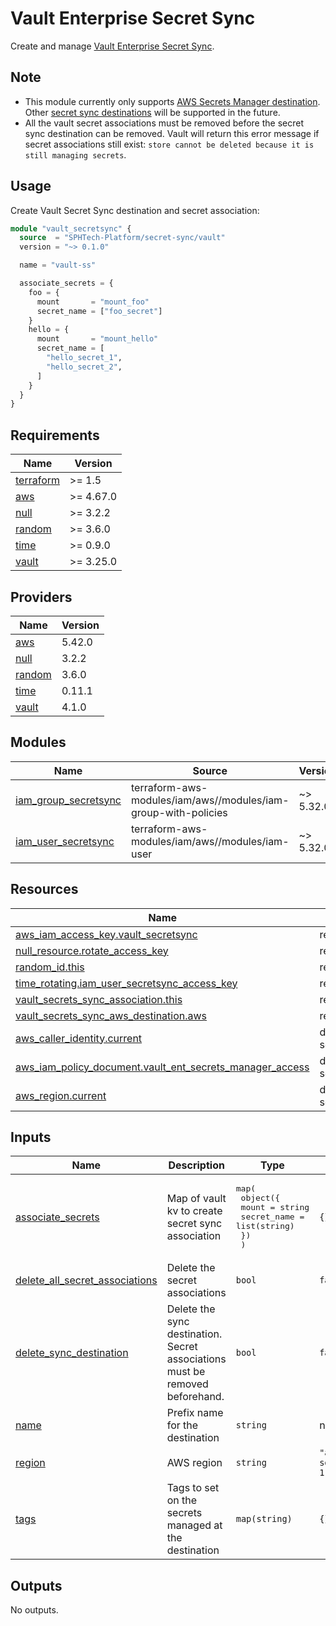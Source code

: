 # Vault Enterprise Secret Sync
Create and manage [Vault Enterprise Secret Sync](https://developer.hashicorp.com/vault/docs/sync).

## Note
- This module currently only supports [AWS Secrets Manager destination](https://developer.hashicorp.com/vault/docs/sync/awssm). Other [secret sync destinations](https://developer.hashicorp.com/vault/docs/sync#destinations) will be supported in the future.
- All the vault secret associations must be removed before the secret sync destination can be removed. Vault will return this error message if secret associations still exist: `store cannot be deleted because it is still managing secrets`.

## Usage
Create Vault Secret Sync destination and secret association:
```terraform
module "vault_secretsync" {
  source  = "SPHTech-Platform/secret-sync/vault"
  version = "~> 0.1.0"

  name = "vault-ss"

  associate_secrets = {
    foo = {
      mount       = "mount_foo"
      secret_name = ["foo_secret"]
    }
    hello = {
      mount       = "mount_hello"
      secret_name = [
        "hello_secret_1",
        "hello_secret_2",
      ]
    }
  }
}
```

<!-- BEGIN_TF_DOCS -->
## Requirements

| Name | Version |
|------|---------|
| <a name="requirement_terraform"></a> [terraform](#requirement\_terraform) | >= 1.5 |
| <a name="requirement_aws"></a> [aws](#requirement\_aws) | >= 4.67.0 |
| <a name="requirement_null"></a> [null](#requirement\_null) | >= 3.2.2 |
| <a name="requirement_random"></a> [random](#requirement\_random) | >= 3.6.0 |
| <a name="requirement_time"></a> [time](#requirement\_time) | >= 0.9.0 |
| <a name="requirement_vault"></a> [vault](#requirement\_vault) | >= 3.25.0 |

## Providers

| Name | Version |
|------|---------|
| <a name="provider_aws"></a> [aws](#provider\_aws) | 5.42.0 |
| <a name="provider_null"></a> [null](#provider\_null) | 3.2.2 |
| <a name="provider_random"></a> [random](#provider\_random) | 3.6.0 |
| <a name="provider_time"></a> [time](#provider\_time) | 0.11.1 |
| <a name="provider_vault"></a> [vault](#provider\_vault) | 4.1.0 |

## Modules

| Name | Source | Version |
|------|--------|---------|
| <a name="module_iam_group_secretsync"></a> [iam\_group\_secretsync](#module\_iam\_group\_secretsync) | terraform-aws-modules/iam/aws//modules/iam-group-with-policies | ~> 5.32.0 |
| <a name="module_iam_user_secretsync"></a> [iam\_user\_secretsync](#module\_iam\_user\_secretsync) | terraform-aws-modules/iam/aws//modules/iam-user | ~> 5.32.0 |

## Resources

| Name | Type |
|------|------|
| [aws_iam_access_key.vault_secretsync](https://registry.terraform.io/providers/hashicorp/aws/latest/docs/resources/iam_access_key) | resource |
| [null_resource.rotate_access_key](https://registry.terraform.io/providers/hashicorp/null/latest/docs/resources/resource) | resource |
| [random_id.this](https://registry.terraform.io/providers/hashicorp/random/latest/docs/resources/id) | resource |
| [time_rotating.iam_user_secretsync_access_key](https://registry.terraform.io/providers/hashicorp/time/latest/docs/resources/rotating) | resource |
| [vault_secrets_sync_association.this](https://registry.terraform.io/providers/hashicorp/vault/latest/docs/resources/secrets_sync_association) | resource |
| [vault_secrets_sync_aws_destination.aws](https://registry.terraform.io/providers/hashicorp/vault/latest/docs/resources/secrets_sync_aws_destination) | resource |
| [aws_caller_identity.current](https://registry.terraform.io/providers/hashicorp/aws/latest/docs/data-sources/caller_identity) | data source |
| [aws_iam_policy_document.vault_ent_secrets_manager_access](https://registry.terraform.io/providers/hashicorp/aws/latest/docs/data-sources/iam_policy_document) | data source |
| [aws_region.current](https://registry.terraform.io/providers/hashicorp/aws/latest/docs/data-sources/region) | data source |

## Inputs

| Name | Description | Type | Default | Required |
|------|-------------|------|---------|:--------:|
| <a name="input_associate_secrets"></a> [associate\_secrets](#input\_associate\_secrets) | Map of vault kv to create secret sync association | <pre>map(<br>    object({<br>      mount       = string<br>      secret_name = list(string)<br>    })<br>  )</pre> | `{}` | no |
| <a name="input_delete_all_secret_associations"></a> [delete\_all\_secret\_associations](#input\_delete\_all\_secret\_associations) | Delete the secret associations | `bool` | `false` | no |
| <a name="input_delete_sync_destination"></a> [delete\_sync\_destination](#input\_delete\_sync\_destination) | Delete the sync destination. Secret associations must be removed beforehand. | `bool` | `false` | no |
| <a name="input_name"></a> [name](#input\_name) | Prefix name for the destination | `string` | n/a | yes |
| <a name="input_region"></a> [region](#input\_region) | AWS region | `string` | `"ap-southeast-1"` | no |
| <a name="input_tags"></a> [tags](#input\_tags) | Tags to set on the secrets managed at the destination | `map(string)` | `{}` | no |

## Outputs

No outputs.
<!-- END_TF_DOCS -->
